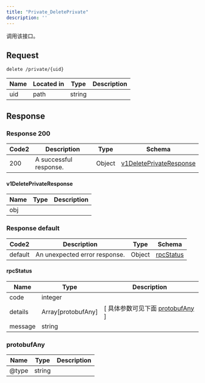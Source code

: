 ```yaml
---
title: "Private_DeletePrivate"
description: ''
---
```

调用该接口。

## Request

```
delete /private/{uid}
```

| Name | Located in | Type | Description | 
| ---- | ---------- | ----------- | ----------- | 
| uid | path | string |  |  

## Response

### Response  200 
| Code2 | Description | Type | Schema |
| ---- | ----------- | ------ | ------ |
| 200 | A successful response. | Object | [v1DeletePrivateResponse](#v1DeletePrivateResponse) |

#### v1DeletePrivateResponse

| Name | Type | Description | 
| ---- | ---- | ----------- |     
| obj |  |  |   



### Response  default 
| Code2 | Description | Type | Schema |
| ---- | ----------- | ------ | ------ |
| default | An unexpected error response. | Object | [rpcStatus](#rpcStatus) |

#### rpcStatus

| Name | Type | Description | 
| ---- | ---- | ----------- |     
| code | integer |  |          
| details | Array[protobufAny] |  [ 具体参数可见下面 [protobufAny](#protobufAny) ] |       
| message | string |  |   

### protobufAny
| Name | Type | Description | 
| ---- | ---- | ----------- |     
| @type | string |  |   



